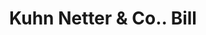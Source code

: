 ---
doi: 10.7916/D8WT05DT
date_other: '1860'
date_other_textual: 1860-1869
form: printed ephemera
genre:
- Invoices
name:
- Kuhn Netter & Co.
object_in_context_url: https://biggert.cul.columbia.edu/items/view/ave_biggert_01686
subject_hierarchical_geographic:
- Cincinnati, Ohio, United States
subject_name:
- Kuhn Netter & Co.
title: Kuhn Netter & Co.. Bill
sort_title: Kuhn Netter & Co.. Bill
call_number: ave_biggert_01686
coordinates:
- 39.1,-84.51666666666667
pid: ave_biggert_01686
identifiers: ave_biggert_01686
thumbnail: https://derivativo-2.library.columbia.edu/iiif/2/ldpd:490742/full/!256,256/0/native.jpg
permalink: /biggert/ave_biggert_01686/
layout: iiif-image-page
---